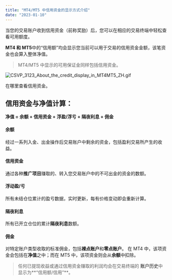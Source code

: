 ```yaml
---
title: "MT4/MT5 中信用资金的显示方式介绍"
date: "2023-01-10"
---
```


当您的交易账户收到信用资金（前称奖励）后，您可以在相应的交易终端中轻松查看可用额度。

**MT4 和 MT5**中的“信用额”均会显示您当前可以用于交易的信用资金金额，该笔资金也会算入整体净值。

> MT4/MT5 中显示的可用保证金同样包括信用资金。

![CSVP_3123_About_the_credit_display_in_MT4MT5_ZH.gif](https://get.exness.help/hc/article_attachments/7147069034130/CSVP_3123_About_the_credit_display_in_MT4MT5_ZH.gif)

在哪里查看信用资金。

## 信用资金与净值计算：

**净值 = 余额 + 信用资金 + 浮盈/浮亏 + 隔夜利息 + 佣金**

#### **余额**

经过一系列入金、出金操作后交易账户中剩余的资金，包括盈利交易所产生的收益。

#### **信用资金**

通过各种**推广项目**赚取的、转入您交易账户中的不可出金的资金的数额。

#### **浮动盈/亏**

所有未结仓位累计的盈亏数据，实时更新，每有价格变动即会重新计算。

#### **隔夜利息**

所有已开立仓位的累计**隔夜利息**数额。

#### **佣金**

对特定账户类型收取的标准佣金，包括**裸点账户**和**零点账户**。 在 MT4 中，该项资金会包括在**净值**之中；而在 MT5 中，该项资金则会从**余额**中扣除。

> 任何已提现收益或通过信用资金赚取的利润均会在交易终端的 **账户历史**中显示为**“信用额/信用”**。
